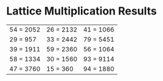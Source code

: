 # Lattice Multiplication Results

|   |   |   |
|---|---|---|
| 54 = 2052 | 26 = 2132 | 41 = 1066 |
| 29 = 957 | 33 = 2442 | 79 = 5451 |
| 39 = 1911 | 59 = 2360 | 56 = 1064 |
| 58 = 1334 | 30 = 1560 | 93 = 9114 |
| 47 = 3760 | 15 = 360 | 94 = 1880 |
